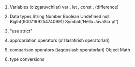 1. Variables (o'zgaruvchilar) var , let , const , (difference)

2. Data types
String
Number
Boolean
Undefined
null
BigInt(9007199254740991)
Symbol('Hello JavaScript')

3. "use strict"
4. appropriation operators (o'zlashtirish operatorlari)
5. comparison operators (taqqoslash operatorlari)
Object Math
6. type conversions